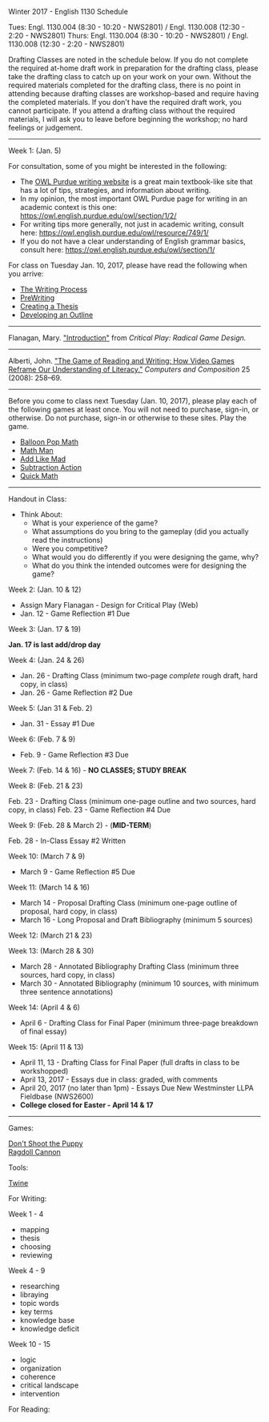 Winter 2017 - English 1130 Schedule

Tues: Engl. 1130.004 (8:30 - 10:20 - NWS2801) / Engl. 1130.008 (12:30 - 2:20 - NWS2801)
Thurs: Engl. 1130.004 (8:30 - 10:20 - NWS2801) / Engl. 1130.008 (12:30 - 2:20 - NWS2801)

Drafting Classes are noted in the schedule below. If you do not complete the required at-home draft work in preparation for the drafting class, please take the drafting class to catch up on your work on your own. Without the required materials completed for the drafting class, there is no point in attending because drafting classes are workshop-based and require having the completed materials. If you don't have the required draft work, you cannot participate. If you attend a drafting class without the required materials, I will ask you to leave before beginning the workshop; no hard feelings or judgement.  

---

Week 1: (Jan. 5) 

<p>For consultation, some of you might be interested in the following:</p>
<ul>
<li>The <a href="https://owl.english.purdue.edu/owl/resource/679/01/" target="_blank">OWL Purdue writing website</a> is a great main textbook-like site that has a lot of tips, strategies, and information about writing.</li>
<li>In my opinion, the most important OWL Purdue page for writing in an academic context is this one: <a href="https://owl.english.purdue.edu/owl/section/1/2/" target="_blank">https://owl.english.purdue.edu/owl/section/1/2/</a></li>
<li>For writing tips more generally, not just in academic writing, consult here: <a href="https://owl.english.purdue.edu/owl/resource/749/1/" target="_blank">https://owl.english.purdue.edu/owl/resource/749/1/</a></li>
<li>If you do not have a clear understanding of English grammar basics, consult here: <a href="https://owl.english.purdue.edu/owl/section/1/" target="_blank">https://owl.english.purdue.edu/owl/section/1/</a></li>
</ul>
<p>For class on Tuesday Jan. 10, 2017, please have read the following when you arrive:</p>
<ul>
<li><a href="https://owl.english.purdue.edu/owl/resource/587/01/" target="_blank">The Writing Process</a></li>
<li><a href="https://owl.english.purdue.edu/owl/resource/673/1/" target="_blank">PreWriting</a></li>
<li><a href="https://owl.english.purdue.edu/owl/resource/545/1/" target="_blank">Creating a Thesis</a></li>
<li><a href="https://owl.english.purdue.edu/owl/resource/544/1/" target="_blank">Developing an Outline</a></li>
</ul>

---

Flanagan, Mary. ["Introduction"](https://learn.douglas.bc.ca/bbcswebdav/pid-790999-dt-content-rid-2846877_1/courses/ENGL-1130-004_12943_201710/Mary%20Flanagan%20-%20Critical%20Play%20Radical%20Game%20Design.pdf) from *Critical Play: Radical Game Design.*

---

Alberti, John. ["The Game of Reading and Writing: How Video Games Reframe Our Understanding of Literacy."](https://learn.douglas.bc.ca/bbcswebdav/pid-791003-dt-content-rid-2846878_1/courses/ENGL-1130-004_12943_201710/Alberti%20John%20-%20The%20Game%20of%20Reading%20and%20Writing.pdf) *Computers and Composition* 25 (2008): 258–69.

---

Before you come to class next Tuesday (Jan. 10, 2017), please play each of the following games at least once. You will not need to purchase, sign-in, or otherwise. Do not purchase, sign-in or otherwise to these sites. Play the game.  

- [Balloon Pop Math](http://www.sheppardsoftware.com/mathgames/numberballoons/NumberBalloons_add_level1.htm)
- [Math Man](http://www.sheppardsoftware.com/mathgames/mathman/mathman.htm)
- [Add Like Mad](http://www.sheppardsoftware.com/mathgames/Add%20Like%20Mad%20Math/addlikemad.htm)
- [Subtraction Action](http://www.sheppardsoftware.com/mathgames/Add%20Like%20Mad%20Math/subtractionaction.htm)
- [Quick Math](http://www.sheppardsoftware.com/mathgames/quickmath/quickmath.htm)

---

Handout in Class: 

- Think About: 
	- What is your experience of the game? 
	- What assumptions do you bring to the gameplay (did you actually read the instructions)
	- Were you competitive? 
	- What would you do differently if you were designing the game, why? 
	- What do you think the intended outcomes were for designing the game?

Week 2: (Jan. 10 & 12)

- Assign Mary Flanagan - Design for Critical Play (Web)
- Jan. 12 - Game Reflection #1 Due

Week 3: (Jan. 17 & 19)

**Jan. 17 is last add/drop day**

Week 4: (Jan. 24 & 26)

- Jan. 26 - Drafting Class (minimum two-page *complete* rough draft, hard copy, in class)
- Jan. 26 - Game Reflection #2 Due

Week 5: (Jan 31 & Feb. 2)

- Jan. 31 - Essay #1 Due

Week 6: (Feb. 7 & 9)

- Feb. 9 - Game Reflection #3 Due

Week 7: (Feb. 14 & 16) - **NO CLASSES; STUDY BREAK**

Week 8: (Feb. 21 & 23)

Feb. 23 - Drafting Class (minimum one-page outline and two sources, hard copy, in class)
Feb. 23 - Game Reflection #4 Due

Week 9: (Feb. 28 & March 2) - (**MID-TERM**)

Feb. 28 - In-Class Essay #2 Written 

Week 10: (March 7 & 9)

- March 9 - Game Reflection #5 Due

Week 11: (March 14 & 16)

- March 14 - Proposal Drafting Class (minimum one-page outline of proposal, hard copy, in class)
- March 16 - Long Proposal and Draft Bibliography (minimum 5 sources)

Week 12: (March 21 & 23)

Week 13: (March 28 & 30)

- March 28 - Annotated Bibliography Drafting Class (minimum three sources, hard copy, in class)
- March 30 - Annotated Bibliography (minimum 10 sources, with minimum three sentence annotations) 

Week 14: (April 4 & 6)

- April 6 - Drafting Class for Final Paper (minimum three-page breakdown of final essay)

Week 15: (April 11 & 13)

- April 11, 13 - Drafting Class for Final Paper (full drafts in class to be workshopped)
- April 13, 2017 - Essays due in class: graded, with comments
- April 20, 2017 (no later than 1pm) - Essays Due New Westminster LLPA Fieldbase (NWS2600) 
- **College closed for Easter - April 14 & 17** 

---

Games: 

[Don't Shoot the Puppy](http://www.addictinggames.com/funny-games/dontshootthepuppy.jsp)  
[Ragdoll Cannon](http://www.kongregate.com/games/johnny_k/ragdoll-cannon)  

Tools:

[Twine](http://twinery.org/)

For Writing:

Week 1 - 4
- mapping
- thesis
- choosing
- reviewing

Week 4 - 9

- researching
- libraying
- topic words
- key terms
- knowledge base
- knowledge deficit

Week 10 - 15

- logic
- organization
- coherence
- critical landscape
- intervention


For Reading:


